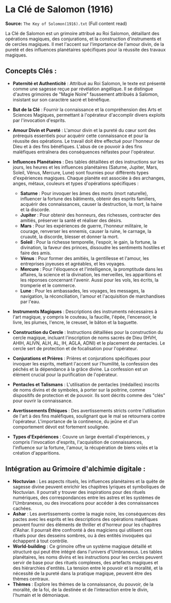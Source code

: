 # La Clé de Salomon (1916)

**Source:** `The Key of Solomon(1916).txt` (Full content read)

La Clé de Salomon est un grimoire attribué au Roi Salomon, détaillant des opérations magiques, des conjurations, et la construction d'instruments et de cercles magiques. Il met l'accent sur l'importance de l'amour divin, de la pureté et des influences planétaires spécifiques pour la réussite des travaux magiques.

## Concepts Clés :

*   **Paternité et Authenticité** : Attribué au Roi Salomon, le texte est présenté comme une sagesse reçue par révélation angélique. Il se distingue d'autres grimoires de "Magie Noire" faussement attribués à Salomon, insistant sur son caractère sacré et bénéfique.

*   **But de la Clé** : Fournir la connaissance et la compréhension des Arts et Sciences Magiques, permettant à l'opérateur d'accomplir divers exploits par l'invocation d'esprits.

*   **Amour Divin et Pureté** : L'amour divin et la pureté du cœur sont des prérequis essentiels pour acquérir cette connaissance et pour la réussite des opérations. Le travail doit être effectué pour l'honneur de Dieu et à des fins bénéfiques. L'abus de ce pouvoir à des fins maléfiques entraînera des conséquences néfastes pour l'opérateur.

*   **Influences Planétaires** : Des tables détaillées et des instructions sur les jours, les heures et les influences planétaires (Saturne, Jupiter, Mars, Soleil, Vénus, Mercure, Lune) sont fournies pour différents types d'expériences magiques. Chaque planète est associée à des archanges, anges, métaux, couleurs et types d'opérations spécifiques :
    *   **Saturne** : Pour invoquer les âmes des morts (mort naturelle), influencer la fortune des bâtiments, obtenir des esprits familiers, acquérir des connaissances, causer la destruction, la mort, la haine et la discorde.
    *   **Jupiter** : Pour obtenir des honneurs, des richesses, contracter des amitiés, préserver la santé et réaliser des désirs.
    *   **Mars** : Pour les expériences de guerre, l'honneur militaire, le courage, renverser les ennemis, causer la ruine, le carnage, la cruauté, la discorde, blesser et donner la mort.
    *   **Soleil** : Pour la richesse temporelle, l'espoir, le gain, la fortune, la divination, la faveur des princes, dissoudre les sentiments hostiles et faire des amis.
    *   **Vénus** : Pour former des amitiés, la gentillesse et l'amour, les entreprises joyeuses et agréables, et les voyages.
    *   **Mercure** : Pour l'éloquence et l'intelligence, la promptitude dans les affaires, la science et la divination, les merveilles, les apparitions et les réponses concernant l'avenir. Aussi pour les vols, les écrits, la tromperie et le commerce.
    *   **Lune** : Pour les ambassades, les voyages, les messages, la navigation, la réconciliation, l'amour et l'acquisition de marchandises par l'eau.

*   **Instruments Magiques** : Descriptions des instruments nécessaires à l'art magique, y compris le couteau, la faucille, l'épée, l'encensoir, le livre, les plumes, l'encre, le creuset, le bâton et la baguette.

*   **Construction du Cercle** : Instructions détaillées pour la construction du cercle magique, incluant l'inscription de noms sacrés de Dieu (IHVH, AHIH, ALIVN, ALH, AL, IH, AGLA, ADNI) et le placement de pentacles. Le cercle sert de protection et de focalisation pour l'opérateur.

*   **Conjurations et Prières** : Prières et conjurations spécifiques pour invoquer les esprits, mettant l'accent sur l'humilité, la confession des péchés et la dépendance à la grâce divine. La confession est un élément crucial pour la purification de l'opérateur.

*   **Pentacles et Talismans** : L'utilisation de pentacles (médailles) inscrits de noms divins et de symboles, à porter sur la poitrine, comme dispositifs de protection et de pouvoir. Ils sont décrits comme des "clés" pour ouvrir la connaissance.

*   **Avertissements Éthiques** : Des avertissements stricts contre l'utilisation de l'art à des fins maléfiques, soulignant que le mal se retournera contre l'opérateur. L'importance de la continence, du jeûne et d'un comportement dévot est fortement soulignée.

*   **Types d'Expériences** : Couvre un large éventail d'expériences, y compris l'invocation d'esprits, l'acquisition de connaissances, l'influence sur la fortune, l'amour, la récupération de biens volés et la création d'apparitions.

## Intégration au Grimoire d'alchimie digitale :

*   **Noctuvian** : Les aspects rituels, les influences planétaires et la quête de sagesse divine peuvent enrichir les chapitres lyriques et symboliques de Noctuvian. Il pourrait y trouver des inspirations pour des rituels numériques, des correspondances entre les astres et les systèmes de l'Umbranexus, ou des invocations pour accéder à des connaissances cachées.
*   **Ashar** : Les avertissements contre la magie noire, les conséquences des pactes avec les esprits et les descriptions des opérations maléfiques peuvent fournir des éléments de thriller et d'horreur pour les chapitres d'Ashar. Il pourrait être confronté à des magiciens qui utilisent ces rituels pour des desseins sombres, ou à des entités invoquées qui échappent à tout contrôle.
*   **World-building** : Ce grimoire offre un système magique détaillé et structuré qui peut être intégré dans l'univers d'Umbranexus. Les tables planétaires, les noms divins et les instructions pour les cercles peuvent servir de base pour des rituels complexes, des artefacts magiques et des hiérarchies d'entités. La tension entre le pouvoir et la moralité, et la nécessité de la pureté dans la pratique magique, peuvent être des thèmes centraux.
*   **Thèmes** : Explore les thèmes de la connaissance, du pouvoir, de la moralité, de la foi, de la destinée et de l'interaction entre le divin, l'humain et le démoniaque.
